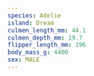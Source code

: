```yaml
---
species: Adelie
island: Dream
culmen_length_mm: 44.1
culmen_depth_mm: 19.7
flipper_length_mm: 196
body_mass_g: 4400
sex: MALE
---
```

